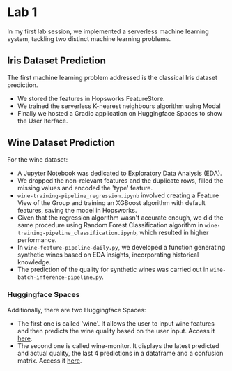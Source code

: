 # Lab 1

In my first lab session, we implemented a serverless machine learning system, tackling two distinct machine learning problems.

## Iris Dataset Prediction

The first machine learning problem addressed is the classical Iris dataset prediction.
- We stored the features in Hopsworks FeatureStore.
- We trained the serverless K-nearest neighbours algorithm using Modal
- Finally we hosted a Gradio application on Huggingface Spaces to show the User Iterface.


## Wine Dataset Prediction

For the wine dataset:
- A Jupyter Notebook was dedicated to Exploratory Data Analysis (EDA).
- We dropped the non-relevant features and the duplicate rows, filled the missing values and encoded the 'type' feature.
- `wine-training-pipeline_regression.ipynb` involved creating a Feature View of the Group and training an XGBoost algorithm with default features, saving the model in Hopsworks.
- Given that the regression algorithm wasn't accurate enough, we did the same procedure using Random Forest Classification algorithm in `wine-training-pipeline_classification.ipynb`, which resulted in higher performance.
- In `wine-feature-pipeline-daily.py`, we developed a function generating synthetic wines based on EDA insights, incorporating historical knowledge.
- The prediction of the quality for synthetic wines was carried out in `wine-batch-inference-pipeline.py`.

### Huggingface Spaces
Additionally, there are two Huggingface Spaces:
- The first one is called 'wine'. It allows the user to input wine features and then predicts the wine quality based on the user input. Access it [here](https://07a2e891-65d9-49c8.gradio.live).
- The second one is called wine-monitor. It displays the latest predicted and actual quality, the last 4 predictions in a dataframe and a confusion matrix. Access it [here](https://0a17038e-2340-4566.gradio.live).
